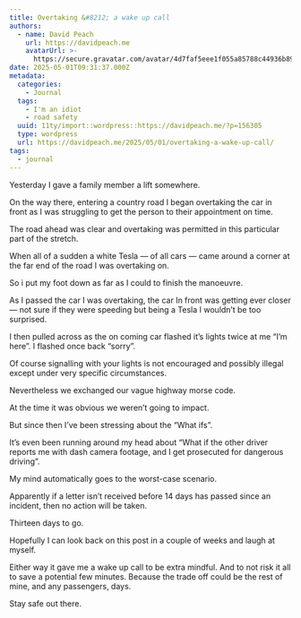 ```yaml
---
title: Overtaking &#8212; a wake up call
authors:
  - name: David Peach
    url: https://davidpeach.me
    avatarUrl: >-
      https://secure.gravatar.com/avatar/4d7faf5eee1f055a85788c44936b8995eaab6dfb004e7854ec747ccb272e91ee?s=96&d=mm&r=g
date: 2025-05-01T09:31:37.000Z
metadata:
  categories:
    - Journal
  tags:
    - I'm an idiot
    - road safety
  uuid: 11ty/import::wordpress::https://davidpeach.me/?p=156305
  type: wordpress
  url: https://davidpeach.me/2025/05/01/overtaking-a-wake-up-call/
tags:
  - journal
---
```

Yesterday I gave a family member a lift somewhere.

On the way there, entering a country road I began overtaking the car in front as I was struggling to get the person to their appointment on time.

The road ahead was clear and overtaking was permitted in this particular part of the stretch.

When all of a sudden a white Tesla — of all cars — came around a corner at the far end of the road I was overtaking on.

So i put my foot down as far as I could to finish the manoeuvre.

As I passed the car I was overtaking, the car In front was getting ever closer — not sure if they were speeding but being a Tesla I wouldn’t be too surprised.

I then pulled across as the on coming car flashed it’s lights twice at me “I’m here”. I flashed once back “sorry”.

Of course signalling with your lights is not encouraged and possibly illegal except under very specific circumstances.

Nevertheless we exchanged our vague highway morse code.

At the time it was obvious we weren’t going to impact.

But since then I’ve been stressing about the “What ifs”.

It’s even been running around my head about “What if the other driver reports me with dash camera footage, and I get prosecuted for dangerous driving”.

My mind automatically goes to the worst-case scenario.

Apparently if a letter isn’t received before 14 days has passed since an incident, then no action will be taken.

Thirteen days to go.

Hopefully I can look back on this post in a couple of weeks and laugh at myself.

Either way it gave me a wake up call to be extra mindful. And to not risk it all to save a potential few minutes. Because the trade off could be the rest of mine, and any passengers, days.

Stay safe out there.